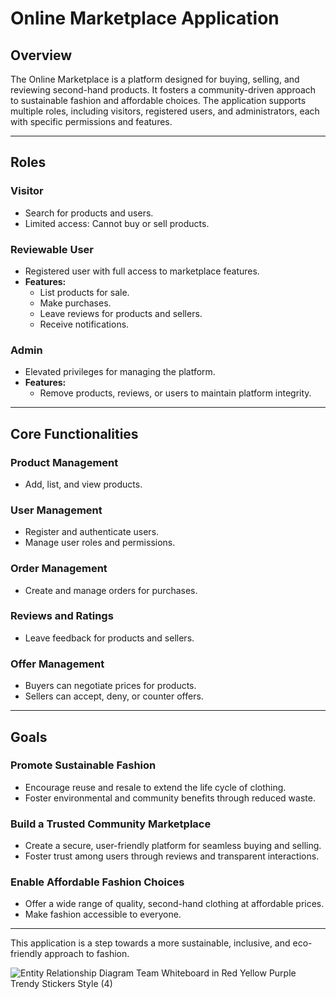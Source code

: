 # Online Marketplace Application

## Overview

The Online Marketplace is a platform designed for buying, selling, and reviewing second-hand products. It fosters a community-driven approach to sustainable fashion and affordable choices. The application supports multiple roles, including visitors, registered users, and administrators, each with specific permissions and features.

---

## Roles

### Visitor
- Search for products and users.
- Limited access: Cannot buy or sell products.

### Reviewable User
- Registered user with full access to marketplace features.
- **Features:**
  - List products for sale.
  - Make purchases.
  - Leave reviews for products and sellers.
  - Receive notifications.

### Admin
- Elevated privileges for managing the platform.
- **Features:**
  - Remove products, reviews, or users to maintain platform integrity.

---

## Core Functionalities

### Product Management
- Add, list, and view products.

### User Management
- Register and authenticate users.
- Manage user roles and permissions.

### Order Management
- Create and manage orders for purchases.

### Reviews and Ratings
- Leave feedback for products and sellers.

### Offer Management
- Buyers can negotiate prices for products.
- Sellers can accept, deny, or counter offers.

---

## Goals

### Promote Sustainable Fashion
- Encourage reuse and resale to extend the life cycle of clothing.
- Foster environmental and community benefits through reduced waste.

### Build a Trusted Community Marketplace
- Create a secure, user-friendly platform for seamless buying and selling.
- Foster trust among users through reviews and transparent interactions.

### Enable Affordable Fashion Choices
- Offer a wide range of quality, second-hand clothing at affordable prices.
- Make fashion accessible to everyone.

---

This application is a step towards a more sustainable, inclusive, and eco-friendly approach to fashion.

![Entity Relationship Diagram Team Whiteboard in Red Yellow Purple Trendy Stickers Style (4)](https://github.com/user-attachments/assets/3f131a66-17d6-492d-a127-ca55ebff57d6)

